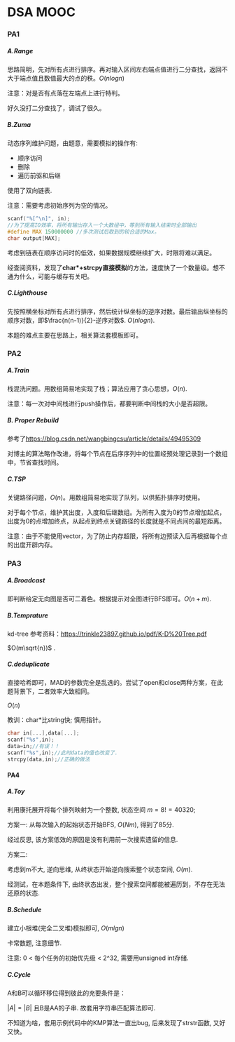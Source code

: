 # DSA MOOC

### PA1

##### A.Range

思路简明，先对所有点进行排序。再对输入区间左右端点值进行二分查找，返回不大于端点值且数值最大的点的秩。$O(nlogn)$

注意：对是否有点落在左端点上进行特判。

好久没打二分查找了，调试了很久。

##### B.Zuma

动态序列维护问题，由题意，需要模拟的操作有:

- 顺序访问
- 删除
- 遍历前驱和后继

使用了双向链表.

注意：需要考虑初始序列为空的情况。

```c++
scanf("%[^\n]", in);
//为了提高IO效率，将所有输出存入一个大数组中，等到所有输入结束时全部输出
#define MAX 150000000 //多次测试后取到的较合适的Max。
char output[MAX];
```

考虑到链表在顺序访问时的低效，如果数据规模继续扩大，时限将难以满足。

经查阅资料，发现了**char*+strcpy直接模拟**的方法，速度快了一个数量级。想不通为什么，可能与缓存有关吧。

##### C.Lighthouse

先按照横坐标对所有点进行排序，然后统计纵坐标的逆序对数。最后输出纵坐标的顺序对数，即$\frac{n(n-1)}{2}-逆序对数$. $O(nlogn)$.

本题的难点主要在思路上，相关算法套模板即可。

### PA2

##### A.Train

栈混洗问题。用数组简易地实现了栈；算法应用了贪心思想，$O(n)$.

注意：每一次对中间栈进行push操作后，都要判断中间栈的大小是否超限。

##### B. Proper Rebuild

参考了<https://blog.csdn.net/wangbingcsu/article/details/49495309>

对博主的算法略作改进，将每个节点在后序序列中的位置经预处理记录到一个数组中，节省查找时间。

##### C.TSP

关键路径问题，$O(n)$。用数组简易地实现了队列，以供拓扑排序时使用。

对于每个节点，维护其出度，入度和后继数组。为所有入度为0的节点增加起点，出度为0的点增加终点，从起点到终点关键路径的长度就是不同点间的最短距离。

注意：由于不能使用vector，为了防止内存超限，将所有边预读入后再根据每个点的出度开辟内存。


### PA3

##### A.Broadcast

即判断给定无向图是否可二着色。根据提示对全图进行BFS即可。$O(n+m)$.

##### B.Temprature

kd-tree 参考资料：<https://trinkle23897.github.io/pdf/K-D%20Tree.pdf>

$O(m\sqrt{n})$ .  

##### C.deduplicate

直接哈希即可，MAD的参数完全是乱选的。尝试了open和close两种方案，在此题背景下，二者效率大致相同。

$O(n)$

教训：char*比string快; 慎用指针。

```c++
char in[...],data[...];
scanf("%s",in);
data=in;//有误！！
scanf("%s",in);//此时data的值也改变了.
strcpy(data,in);//正确的做法
```

#### PA4

##### A.Toy

利用康托展开将每个排列映射为一个整数, 状态空间 $m=8!=40320$;

方案一: 从每次输入的起始状态开始BFS, $O(Nm)$, 得到了85分.

经过反思, 该方案低效的原因是没有利用前一次搜索遗留的信息. 

方案二:

考虑到m不大, 逆向思维, 从终状态开始逆向搜索整个状态空间, $O(m)$. 

经测试，在本题条件下, 由终状态出发，整个搜索空间都能被遍历到，不存在无法还原的状态.

##### B.Schedule

建立小根堆(完全二叉堆)模拟即可, $O(mlgn)$

卡常数题, 注意细节.

注意: 0 < 每个任务的初始优先级 < 2^32, 需要用unsigned int存储.

##### C.Cycle

A和B可以循环移位得到彼此的充要条件是：

 $|A|=|B|$ 且B是AA的子串. 故套用字符串匹配算法即可.

不知道为啥，套用示例代码中的KMP算法一直出bug, 后来发现了strstr函数, 又好又快。
